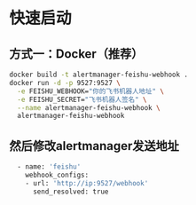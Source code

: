 # 快速启动

## 方式一：Docker（推荐）  
```bash
docker build -t alertmanager-feishu-webhook .
docker run -d -p 9527:9527 \
  -e FEISHU_WEBHOOK="你的飞书机器人地址" \
  -e FEISHU_SECRET="飞书机器人签名" \
  --name alertmanager-feishu-webhook \
  alertmanager-feishu-webhook
```
## 然后修改alertmanager发送地址
```bash
  - name: 'feishu'
    webhook_configs:
    - url: 'http://ip:9527/webhook'
      send_resolved: true
```
